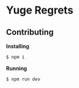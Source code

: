 # Yuge Regrets

## Contributing

**Installing**
```sh
$ npm i
```

**Running**
```sh
$ npm run dev
```
